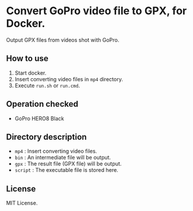 # Convert GoPro video file to GPX, for Docker.

Output GPX files from videos shot with GoPro.

## How to use

1. Start docker.
2. Insert converting video files in `mp4` directory.
3. Execute `run.sh` or `run.cmd`.

## Operation checked

- GoPro HERO8 Black

## Directory description

- `mp4` : Insert converting video files.
- `bin` : An intermediate file will be output.
- `gpx` : The result file (GPX file) will be output.
- `script` : The executable file is stored here.

## License

MIT License.